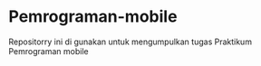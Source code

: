 # Pemrograman-mobile
Repositorry ini di gunakan untuk mengumpulkan tugas Praktikum Pemrograman mobile
